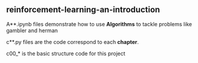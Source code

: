 ## reinforcement-learning-an-introduction

A**.ipynb files demonstrate how to use **Algorithms** to tackle problems like gambler and herman

c**.py files are the code correspond to each **chapter**.  

c00_* is the basic structure code for this project